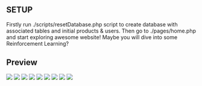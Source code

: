## SETUP ##

Firstly run ./scripts/resetDatabase.php script to create database with associated tables and initial products & users.
Then go to ./pages/home.php and start exploring awesome website! Maybe you will dive into some Reinforcement Learning?

## Preview
![](https://i.imgur.com/AlvT6Om.png)
![](https://i.imgur.com/1B2OtTq.png)
![](https://i.imgur.com/ZUVNEGf.png)
![](https://i.imgur.com/MrrfYhC.png)
![](https://i.imgur.com/rIGRY0g.png)
![](https://i.imgur.com/3ijAJW7.png)
![](https://i.imgur.com/ICggYEy.png)
![](https://i.imgur.com/30eRsaq.png)
![](https://i.imgur.com/bCulOLi.png)
